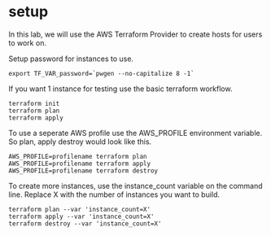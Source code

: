 # setup 

In this lab, we will use the AWS Terraform Provider to create hosts for users to work on.

Setup password for instances to use.

```
export TF_VAR_password=`pwgen --no-capitalize 8 -1`
```
If you want 1 instance for testing use the basic terraform workflow.

```
terraform init
terraform plan
terraform apply
```

To use a seperate AWS profile use the AWS_PROFILE environment variable.  So plan, apply destroy would look like this.

```
AWS_PROFILE=profilename terraform plan
AWS_PROFILE=profilename terraform apply
AWS_PROFILE=profilename terraform destroy
```
To create more instances, use the instance_count variable on the command line.  Replace X with the number of instances you want to build.
```
terraform plan --var 'instance_count=X'
terraform apply --var 'instance_count=X'
terraform destroy --var 'instance_count=X'
```

